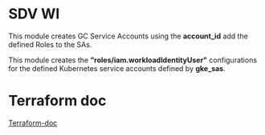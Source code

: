 # SDV WI

This module creates GC Service Accounts using the **account_id** add the defined
Roles to the SAs.

This module creates the **"roles/iam.workloadIdentityUser"** configurations for
the defined Kubernetes service accounts defined by **gke_sas**.

# Terraform doc

[Terraform-doc](terraform-doc.md)

